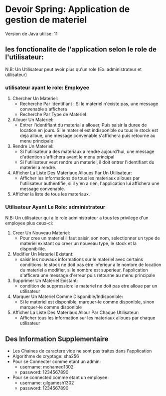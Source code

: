 
# Devoir Spring: Application de gestion de materiel
Version de Java utilise: 11


## les fonctionalite de l'application selon le role de l'utilisateur:
N.B: Un Utilisateur peut avoir plus qu'un role (Ex: administrateur et utilisateur)
### utilisateur ayant le role: Employee

1. Chercher Un Materiel:
    - Recherche Par Identifiant : Si le materiel n'existe pas, une message convenable s'affichera
    - Recherche Par Type de Materiel
2. Allouer Un Materiel:
    - Entrer l'identifiant du material a allouer, Puis saisir la duree de location en jours. Si le materiel est indisponible ou tous le stock est deja alloue, une message convenable s'affichera puis retourne au menu principale
3. Rendre Un Materiel:
    - Si l'utilisateur a des materiaux a rendre aujourd'hui, une message d'attention s'affichera avant le menu principal
    - Si l'utilisateur veut rendre un materiel, il doit entrer l'identifiant du materiel a rendre.
4. Afficher La Liste Des Materiaux Alloues Par Un Utilisateur:
    - Afficher les informations de tous les materiaux alloues par l'utilisateur authentifie, si il y'en a rien, l'application lui affichera une message convenable.
5. Afficher la liste de tous les materiaux.

### Utilisateur Ayant Le Role: administrateur
N.B: Un utilisateur qui a le role administrateur a tous les privilege d'un employee plus ceux-ci:
1. Creer Un Nouveau Materiel:
    - Pour cree un materiel il faut saisir, son nom, selectionner un type de materiel existant ou creer un nouveau type, le stock et la disponibilite.
2. Modifier Un Materiel Existant:
    - saisir les nouvaux informations sur le materiel avec certains conditions: le stock ne doit pas etre inferieur a le nombre de location du materiel a modifier, si le nombre est superieur, l'application s'afficera une message d'erreur puis retourne au menu principale
3. Supprimer Un Materiel Existant:
    - condition de suppression: le materiel ne doit pas etre alloue par un utilisateur
4. Marquer Un Materiel Comme Disponible/Indisponible:
    - Si le materiel est disponible, marquer-le comme disponible, sinon marquer-le comme disponible
5. Afficher La Liste Des Materiaux Allour Par Chaque Utilisateur:
    - Afficher tous les information sur les materiaux alloues par chaque utilisateur

## Des Information Supplementaire
- Les Chaines de caractere vide ne sont pas traites dans l'application
- Algorithme de cryptage: sha256
- Pour se Connecter comme etant un admin:
    - username: mohamed1302
    - password: 1234567890
- Pour se connected comme etant un employee:
    - username: gilgamesh1302
    - password: 1234567890
